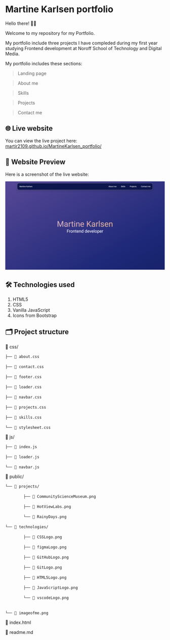 # Martine Karlsen portfolio

Hello there! 👋🏼

Welcome to my repository for my Portfolio.

My portfolio include three projects I have compleded during my first year studying Frontend development at Noroff School of Technology and Digital Media.

My portfolio includes these sections:

> Landing page

> About me

> Skills

> Projects

> Contact me

## 🌐 Live website

You can view the live project here: [martir2109.github.io/MartineKarlsen_portfolio/](https://martir2109.github.io/MartineKarlsen_portfolio/)

## 📸 Website Preview

Here is a screenshot of the live website:

![Screenshot of my Portfolio website](/assets/portfolioPreview.png "Martine R Karlsen Portfolio Website")

## 🛠️ Technologies used

1. HTML5
2. CSS
3. Vanilla JavaScript
4. Icons from Bootstrap

## 🗂️ Project structure

📁 css/

    ├── 📄 about.css

    ├── 📄 contact.css

    ├── 📄 footer.css

    ├── 📄 loader.css

    ├── 📄 navbar.css

    ├── 📄 projects.css

    ├── 📄 skills.css

    └── 📄 stylesheet.css

📁 js/

    ├── 📄 index.js

    ├── 📄 loader.js

    └── 📄 navbar.js

📁 public/

    └── 📁 projects/

            ├── 📄 CommunityScienceMuseum.png

            ├── 📄 HotViewLabs.png

            └── 📄 RainyDays.png

    └── 📁 technologies/

            ├── 📄 CSSLogo.png

            ├── 📄 figmaLogo.png

            ├── 📄 GitHubLogo.png

            ├── 📄 GitLogo.png

            ├── 📄 HTML5Logo.png

            ├── 📄 JavaScriptLogo.png

            └── 📄 vscodeLogo.png


    └── 📄 imageofme.png

📄 index.html

📄 readme.md
